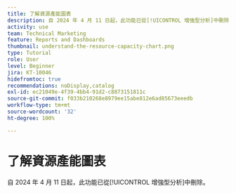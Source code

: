 ```yaml
---
title: 了解資源產能圖表
description: 自 2024 年 4 月 11 日起，此功能已從[!UICONTROL 增強型分析]中刪除。
activity: use
team: Technical Marketing
feature: Reports and Dashboards
thumbnail: understand-the-resource-capacity-chart.png
type: Tutorial
role: User
level: Beginner
jira: KT-10046
hidefromtoc: true
recommendations: noDisplay,catalog
exl-id: ec21049e-4f39-4bb4-91d2-c8873151811c
source-git-commit: f033b210268e8979ee15abe812e6ad85673eeedb
workflow-type: tm+mt
source-wordcount: '32'
ht-degree: 100%

---
```


# 了解資源產能圖表

自 2024 年 4 月 11 日起，此功能已從[!UICONTROL 增強型分析]中刪除。


